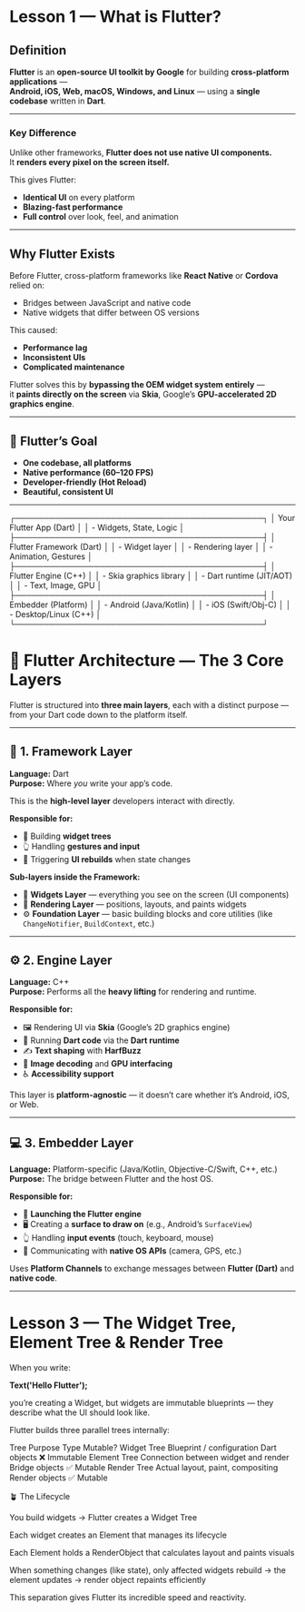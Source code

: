 # Lesson 1 — What is Flutter?

## Definition

**Flutter** is an **open-source UI toolkit by Google** for building **cross-platform applications** —  
**Android, iOS, Web, macOS, Windows, and Linux** — using a **single codebase** written in **Dart**.

---

### Key Difference

Unlike other frameworks, **Flutter does not use native UI components.**  
It **renders every pixel on the screen itself.**

This gives Flutter:

- **Identical UI** on every platform  
- **Blazing-fast performance**  
- **Full control** over look, feel, and animation  

---

## Why Flutter Exists

Before Flutter, cross-platform frameworks like **React Native** or **Cordova** relied on:

- Bridges between JavaScript and native code  
- Native widgets that differ between OS versions  

This caused:

- **Performance lag**  
- **Inconsistent UIs**  
- **Complicated maintenance**

Flutter solves this by **bypassing the OEM widget system entirely** —  
it **paints directly on the screen** via **Skia**, Google’s **GPU-accelerated 2D graphics engine**.

---

## 🎯 Flutter’s Goal

- **One codebase, all platforms**  
- **Native performance (60–120 FPS)**  
- **Developer-friendly (Hot Reload)**  
- **Beautiful, consistent UI**

---


┌────────────────────────────────────────────┐
│           Your Flutter App (Dart)          │
│  - Widgets, State, Logic                   │
├────────────────────────────────────────────┤
│           Flutter Framework (Dart)         │
│  - Widget layer                            │
│  - Rendering layer                         │
│  - Animation, Gestures                     │
├────────────────────────────────────────────┤
│           Flutter Engine (C++)             │
│  - Skia graphics library                   │
│  - Dart runtime (JIT/AOT)                  │
│  - Text, Image, GPU                        │
├────────────────────────────────────────────┤
│           Embedder (Platform)              │
│  - Android (Java/Kotlin)                   │
│  - iOS (Swift/Obj-C)                       │
│  - Desktop/Linux (C++)                     │
└────────────────────────────────────────────┘

# 🧱 Flutter Architecture — The 3 Core Layers

Flutter is structured into **three main layers**, each with a distinct purpose — from your Dart code down to the platform itself.

---

## 🧩 1. Framework Layer

**Language:** Dart  
**Purpose:** Where *you* write your app’s code.

This is the **high-level layer** developers interact with directly.

**Responsible for:**

- 🌳 Building **widget trees**  
- 👆 Handling **gestures and input**  
- 🔁 Triggering **UI rebuilds** when state changes  

**Sub-layers inside the Framework:**

- 🧱 **Widgets Layer** — everything you see on the screen (UI components)  
- 🧮 **Rendering Layer** — positions, layouts, and paints widgets  
- ⚙️ **Foundation Layer** — basic building blocks and core utilities (like `ChangeNotifier`, `BuildContext`, etc.)

---

## ⚙️ 2. Engine Layer

**Language:** C++  
**Purpose:** Performs all the **heavy lifting** for rendering and runtime.

**Responsible for:**

- 🖼️ Rendering UI via **Skia** (Google’s 2D graphics engine)  
- 🧠 Running **Dart code** via the **Dart runtime**  
- ✍️ **Text shaping** with **HarfBuzz**  
- 🧩 **Image decoding** and **GPU interfacing**  
- ♿ **Accessibility support**

This layer is **platform-agnostic** — it doesn’t care whether it’s Android, iOS, or Web.

---

## 💻 3. Embedder Layer

**Language:** Platform-specific (Java/Kotlin, Objective-C/Swift, C++, etc.)  
**Purpose:** The bridge between Flutter and the host OS.

**Responsible for:**

- 🚀 **Launching the Flutter engine**  
- 🖥️ Creating a **surface to draw on** (e.g., Android’s `SurfaceView`)  
- 👆 Handling **input events** (touch, keyboard, mouse)  
- 🔌 Communicating with **native OS APIs** (camera, GPS, etc.)  

Uses **Platform Channels** to exchange messages between **Flutter (Dart)** and **native code**.

---

# Lesson 3 — The Widget Tree, Element Tree & Render Tree

When you write:

**Text('Hello Flutter');**


you’re creating a Widget, but widgets are immutable blueprints — they describe what the UI should look like.

Flutter builds three parallel trees internally:

Tree	Purpose	Type	Mutable?
Widget Tree	Blueprint / configuration	Dart objects	❌ Immutable
Element Tree	Connection between widget and render	Bridge objects	✅ Mutable
Render Tree	Actual layout, paint, compositing	Render objects	✅ Mutable

🪴 The Lifecycle

You build widgets → Flutter creates a Widget Tree

Each widget creates an Element that manages its lifecycle

Each Element holds a RenderObject that calculates layout and paints visuals

When something changes (like state), only affected widgets rebuild → the element updates → render object repaints efficiently

This separation gives Flutter its incredible speed and reactivity.